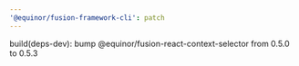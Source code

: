 ```yaml
---
'@equinor/fusion-framework-cli': patch
---
```


build(deps-dev): bump @equinor/fusion-react-context-selector from 0.5.0 to 0.5.3
